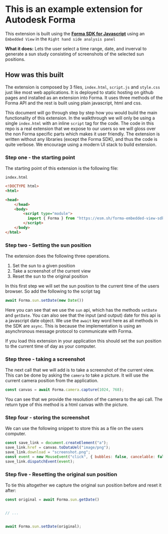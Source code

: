 # This is an example extension for Autodesk Forma

This extension is built using the **[Forma SDK for Javascript](https://aps-dev.autodesk.com/en/docs/forma/v1/reference/embedded-view-sdk/)** using an `Embedded View` in the `Right hand side analysis panel`

**What it does:** Lets the user select a time range, date, and inverval to generate a sun study consisting of screenshots of the selected sun positions. 

## How was this built

The extension is composed by 3 files, `index.html`, `script.js` and `style.css` just like most web applications. It is deployed to static hosting on github pages and installed as an extension into Forma. It uses three methods of the Forma API and the rest is built using plain javascript, html and css. 

This document will go through step by step how you would build the main functionality of this extension. In the walkthrough we will only be using a single `index.html` with an inline `script` tag for the code. The code in this repo is a real extension that we expose to our users so we will gloss over the non Forma specific parts which makes it user friendly. The extension is written without any libraries (except the Forma SDK), and thus the code is quite verbose. We encourage using a modern UI stack to build extension.

### Step one - the starting point

The starting point of this extension is the following file: 

`index.html`
```html
<!DOCTYPE html>
<html>

<head>
    </head>
    <body>
        <script type="module">
          import { Forma } from "https://esm.sh/forma-embedded-view-sdk/auto";
        </script>
    </body>
</html>
```

### Step two - Setting the sun position

The extension does the following three operations.
  1. Set the sun to a given position
  2. Take a screenshot of the current view
  3. Reset the sun to the original position

In this first step we will set the sun position to the current time of the users browser.
So add the following to the script tag

```js
await Forma.sun.setDate(new Date())
```

Here you can see that we use the `sun` api, which has the methods `setDate` and `getDate`. You can also see that the input (and output) date for this api is a javascript date object. We use the `await` key word here as all methods in the SDK are `async`. This is because the implementation is using an asynchronous message protocol to communicate with Forma. 

If you load this extension in your application this should set the sun position to the current time of day as your computer.

### Step three - taking a screenshot

The next call that we will add is to take a screenshot of the current view. This can be done by asking the `camera` to take a picture. It will use the current camera position from the application.

```js
const canvas = await Forma.camera.capture(1024, 768);
```

You can see that we provide the resolution of the camera to the api call. The return type of this method is a html canvas with the picture. 

### Step four - storing the screenshot

We can use the following snippet to store this as a file on the users computer.

```js
const save_link = document.createElement("a");
save_link.href = canvas.toDataUel("image/png");
save_link.download = "screenshot.png";
const event = new MouseEvent("click", { bubbles: false, cancelable: false });
save_link.dispatchEvent(event);
```

### Step five - Resetting the original sun position

To tie this altogether we capture the original sun position before and reset it after:

```js
const original = await Forma.sun.getDate()


// ...


await Forma.sun.setDate(original);

```
